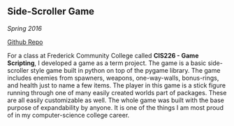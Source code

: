 ## Side-Scroller Game

*Spring 2016*

[Github Repo](https://github.com/JakeThurman/Take-It-Back)

For a class at Frederick Community College called **CIS226 - Game Scripting**, I developed a game as a term project.
The game is a basic side-scroller style game built in python on top of the pygame library.
The game includes enemies from spawners, weapons, one-way-walls, bonus-rings, and health just to name a few items.
The player in this game is a stick figure running through one of many easily created worlds part of packages.
These are all easily customizable as well.
The whole game was built with the base purpose of expandability by anyone.
It is one of the things I am most proud of in my computer-science college career.
